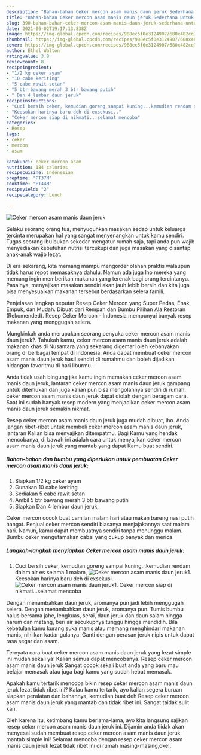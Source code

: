 ```yaml
---
description: "Bahan-bahan Ceker mercon asam manis daun jeruk Sederhana Untuk Jualan"
title: "Bahan-bahan Ceker mercon asam manis daun jeruk Sederhana Untuk Jualan"
slug: 390-bahan-bahan-ceker-mercon-asam-manis-daun-jeruk-sederhana-untuk-jualan
date: 2021-06-02T19:17:13.838Z
image: https://img-global.cpcdn.com/recipes/988ec5f0e3124907/680x482cq70/ceker-mercon-asam-manis-daun-jeruk-foto-resep-utama.jpg
thumbnail: https://img-global.cpcdn.com/recipes/988ec5f0e3124907/680x482cq70/ceker-mercon-asam-manis-daun-jeruk-foto-resep-utama.jpg
cover: https://img-global.cpcdn.com/recipes/988ec5f0e3124907/680x482cq70/ceker-mercon-asam-manis-daun-jeruk-foto-resep-utama.jpg
author: Ethel Walton
ratingvalue: 3.8
reviewcount: 8
recipeingredient:
- "1/2 kg ceker ayam"
- "10 cabe keriting"
- "5 cabe rawit setan"
- "5 btr bawang merah 3 btr bawang putih"
- " Dan 4 lembar daun jeruk"
recipeinstructions:
- "Cuci bersih ceker, kemudian goreng sampai kuning...kemudian rendam dalam air es selama 1 malam,"
- "Keesokan harinya baru deh di exsekusi.."
- "Ceker mercon siap di nikmati...selamat mencoba"
categories:
- Resep
tags:
- ceker
- mercon
- asam

katakunci: ceker mercon asam 
nutrition: 184 calories
recipecuisine: Indonesian
preptime: "PT37M"
cooktime: "PT44M"
recipeyield: "2"
recipecategory: Lunch

---
```



![Ceker mercon asam manis daun jeruk](https://img-global.cpcdn.com/recipes/988ec5f0e3124907/680x482cq70/ceker-mercon-asam-manis-daun-jeruk-foto-resep-utama.jpg)

Selaku seorang orang tua, menyuguhkan masakan sedap untuk keluarga tercinta merupakan hal yang sangat menyenangkan untuk kamu sendiri. Tugas seorang ibu bukan sekedar mengatur rumah saja, tapi anda pun wajib menyediakan kebutuhan nutrisi tercukupi dan juga masakan yang disantap anak-anak wajib lezat.

Di era  sekarang, kita memang mampu mengorder olahan praktis walaupun tidak harus repot memasaknya dahulu. Namun ada juga lho mereka yang memang ingin memberikan makanan yang terenak bagi orang tercintanya. Pasalnya, menyajikan masakan sendiri akan jauh lebih bersih dan kita juga bisa menyesuaikan makanan tersebut berdasarkan selera famili. 

Penjelasan lengkap seputar Resep Ceker Mercon yang Super Pedas, Enak, Empuk, dan Mudah. Dibuat dari Rempah dan Bumbu Pilihan Ala Restoran (Rekomended). Resep Ceker Mercon - Indonesia mempunyai banyak resep makanan yang menggugah selera.

Mungkinkah anda merupakan seorang penyuka ceker mercon asam manis daun jeruk?. Tahukah kamu, ceker mercon asam manis daun jeruk adalah makanan khas di Nusantara yang sekarang digemari oleh kebanyakan orang di berbagai tempat di Indonesia. Anda dapat membuat ceker mercon asam manis daun jeruk hasil sendiri di rumahmu dan boleh dijadikan hidangan favoritmu di hari liburmu.

Anda tidak usah bingung jika kamu ingin memakan ceker mercon asam manis daun jeruk, lantaran ceker mercon asam manis daun jeruk gampang untuk ditemukan dan juga kalian pun bisa mengolahnya sendiri di rumah. ceker mercon asam manis daun jeruk dapat diolah dengan beragam cara. Saat ini sudah banyak resep modern yang menjadikan ceker mercon asam manis daun jeruk semakin nikmat.

Resep ceker mercon asam manis daun jeruk juga mudah dibuat, lho. Anda jangan ribet-ribet untuk membeli ceker mercon asam manis daun jeruk, lantaran Kalian bisa menyajikan ditempatmu. Bagi Kamu yang hendak mencobanya, di bawah ini adalah cara untuk menyajikan ceker mercon asam manis daun jeruk yang mantab yang dapat Kamu buat sendiri.

<!--inarticleads1-->

##### Bahan-bahan dan bumbu yang diperlukan untuk pembuatan Ceker mercon asam manis daun jeruk:

1. Siapkan 1/2 kg ceker ayam
1. Gunakan 10 cabe keriting
1. Sediakan 5 cabe rawit setan
1. Ambil 5 btr bawang merah 3 btr bawang putih
1. Siapkan  Dan 4 lembar daun jeruk,


Ceker mercon cocok buat camilan malam hari atau makan bareng nasi putih hangat. Penjual ceker mercon sendiri biasanya menjajakannya saat malam hari. Namun, kamu dapat membuatnya sendiri tanpa menunggu malam. Bumbu ceker mengutamakan cabai yang cukup banyak dan merica. 

<!--inarticleads2-->

##### Langkah-langkah menyiapkan Ceker mercon asam manis daun jeruk:

1. Cuci bersih ceker, kemudian goreng sampai kuning...kemudian rendam dalam air es selama 1 malam,
<img src="https://img-global.cpcdn.com/steps/674fb759a81a84c6/160x128cq70/ceker-mercon-asam-manis-daun-jeruk-langkah-memasak-1-foto.jpg" alt="Ceker mercon asam manis daun jeruk">1. Keesokan harinya baru deh di exsekusi..
<img src="https://img-global.cpcdn.com/steps/300f09f8a3b8eac5/160x128cq70/ceker-mercon-asam-manis-daun-jeruk-langkah-memasak-2-foto.jpg" alt="Ceker mercon asam manis daun jeruk">1. Ceker mercon siap di nikmati...selamat mencoba


Dengan menambahkan daun jeruk, aromanya pun jadi lebih menggugah selera. Dengan menambahkan daun jeruk, aromanya pun. Tumis bumbu halus bersama jahe, lengkuas, serai, daun jeruk dan daun salam hingga harum dan matang, beri air secukupnya tunggu hingga mendidih. Bila kebetulan kamu kurang suka manis atau memang menghindari makanan manis, nihilkan kadar gulanya. Ganti dengan perasan jeruk nipis untuk dapat rasa segar dan asam. 

Ternyata cara buat ceker mercon asam manis daun jeruk yang lezat simple ini mudah sekali ya! Kalian semua dapat mencobanya. Resep ceker mercon asam manis daun jeruk Sangat cocok sekali buat anda yang baru mau belajar memasak atau juga bagi kamu yang sudah hebat memasak.

Apakah kamu tertarik mencoba bikin resep ceker mercon asam manis daun jeruk lezat tidak ribet ini? Kalau kamu tertarik, ayo kalian segera buruan siapkan peralatan dan bahannya, kemudian buat deh Resep ceker mercon asam manis daun jeruk yang mantab dan tidak ribet ini. Sangat taidak sulit kan. 

Oleh karena itu, ketimbang kamu berlama-lama, ayo kita langsung sajikan resep ceker mercon asam manis daun jeruk ini. Dijamin anda tiidak akan menyesal sudah membuat resep ceker mercon asam manis daun jeruk mantab simple ini! Selamat mencoba dengan resep ceker mercon asam manis daun jeruk lezat tidak ribet ini di rumah masing-masing,oke!.

